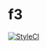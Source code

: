 # f3

[![StyleCI](https://styleci.io/repos/106128272/shield?branch=master)](https://styleci.io/repos/106128272)



